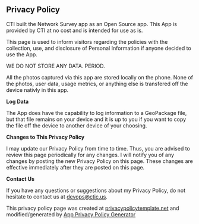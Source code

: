 ## Privacy Policy

CTI built the Network Survey app as an Open Source app. This App is provided by CTI at no cost and is intended for use as is.

This page is used to inform visitors regarding the policies with the collection, use, and disclosure of Personal Information if anyone decided to use the App.

WE DO NOT STORE ANY DATA.  PERIOD.

All the photos captured via this app are stored locally on the phone. None of the photos, user data, usage metrics, or anything else is transfered off the device nativly in this app.

**Log Data**

The App does have the capability to log information to a GeoPackage file, but that file remains on your device and it is up to you if you want to copy the file off the device to another device of your choosing.

**Changes to This Privacy Policy**

I may update our Privacy Policy from time to time. Thus, you are advised to review this page periodically for any changes. I will notify you of any changes by posting the new Privacy Policy on this page. These changes are effective immediately after they are posted on this page.

**Contact Us**

If you have any questions or suggestions about my Privacy Policy, do not hesitate to contact us at devops@ctic.us.

This privacy policy page was created at [privacypolicytemplate.net](https://privacypolicytemplate.net) and modified/generated by [App Privacy Policy Generator](https://app-privacy-policy-generator.firebaseapp.com/)